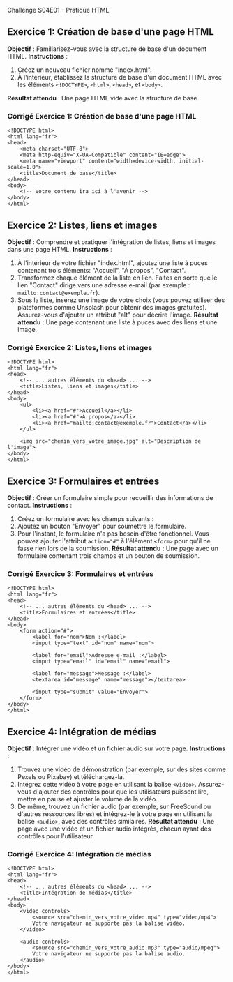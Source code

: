 Challenge S04E01 - Pratique HTML
## Exercice 1: Création de base d'une page HTML
**Objectif** : Familiarisez-vous avec la structure de base d'un document HTML.
**Instructions** :
1. Créez un nouveau fichier nommé "index.html".
1. À l'intérieur, établissez la structure de base d'un document HTML avec les éléments `<!DOCTYPE>`, `<html>`, `<head>`, et `<body>`.

**Résultat attendu** : Une page HTML vide avec la structure de base.

### Corrigé Exercice 1: Création de base d'une page HTML
```
<!DOCTYPE html>
<html lang="fr">
<head>
    <meta charset="UTF-8">
    <meta http-equiv="X-UA-Compatible" content="IE=edge">
    <meta name="viewport" content="width=device-width, initial-scale=1.0">
    <title>Document de base</title>
</head>
<body>
    <!-- Votre contenu ira ici à l'avenir -->
</body>
</html>
```

## Exercice 2: Listes, liens et images
**Objectif** : Comprendre et pratiquer l'intégration de listes, liens et images dans une page HTML.
**Instructions** :
1. À l'intérieur de votre fichier "index.html", ajoutez une liste à puces contenant trois éléments: "Accueil", "À propos", "Contact".
1. Transformez chaque élément de la liste en lien. Faites en sorte que le lien "Contact" dirige vers une adresse e-mail (par exemple : `mailto:contact@exemple.fr`).
1. Sous la liste, insérez une image de votre choix (vous pouvez utiliser des plateformes comme Unsplash pour obtenir des images gratuites). Assurez-vous d'ajouter un attribut "alt" pour décrire l'image.
**Résultat attendu** : Une page contenant une liste à puces avec des liens et une image.
### Corrigé Exercice 2: Listes, liens et images
```
<!DOCTYPE html>
<html lang="fr">
<head>
    <!-- ... autres éléments du <head> ... -->
    <title>Listes, liens et images</title>
</head>
<body>
    <ul>
        <li><a href="#">Accueil</a></li>
        <li><a href="#">À propos</a></li>
        <li><a href="mailto:contact@exemple.fr">Contact</a></li>
    </ul>

    <img src="chemin_vers_votre_image.jpg" alt="Description de l'image">
</body>
</html>
```
## Exercice 3: Formulaires et entrées
**Objectif** : Créer un formulaire simple pour recueillir des informations de contact.
**Instructions** :
1. Créez un formulaire avec les champs suivants :
1. Ajoutez un bouton "Envoyer" pour soumettre le formulaire.
1. Pour l'instant, le formulaire n'a pas besoin d'être fonctionnel. Vous pouvez ajouter l'attribut `action="#"` à l'élément `<form>` pour qu'il ne fasse rien lors de la soumission.
**Résultat attendu** : Une page avec un formulaire contenant trois champs et un bouton de soumission.
### Corrigé Exercice 3: Formulaires et entrées
```
<!DOCTYPE html>
<html lang="fr">
<head>
    <!-- ... autres éléments du <head> ... -->
    <title>Formulaires et entrées</title>
</head>
<body>
    <form action="#">
        <label for="nom">Nom :</label>
        <input type="text" id="nom" name="nom">
        
        <label for="email">Adresse e-mail :</label>
        <input type="email" id="email" name="email">

        <label for="message">Message :</label>
        <textarea id="message" name="message"></textarea>

        <input type="submit" value="Envoyer">
    </form>
</body>
</html>
```
## Exercice 4: Intégration de médias
**Objectif** : Intégrer une vidéo et un fichier audio sur votre page.
**Instructions** :
1. Trouvez une vidéo de démonstration (par exemple, sur des sites comme Pexels ou Pixabay) et téléchargez-la.
1. Intégrez cette vidéo à votre page en utilisant la balise `<video>`. Assurez-vous d'ajouter des contrôles pour que les utilisateurs puissent lire, mettre en pause et ajuster le volume de la vidéo.
1. De même, trouvez un fichier audio (par exemple, sur FreeSound ou d'autres ressources libres) et intégrez-le à votre page en utilisant la balise `<audio>`, avec des contrôles similaires.
**Résultat attendu** : Une page avec une vidéo et un fichier audio intégrés, chacun ayant des contrôles pour l'utilisateur.
### Corrigé Exercice 4: Intégration de médias
```
<!DOCTYPE html>
<html lang="fr">
<head>
    <!-- ... autres éléments du <head> ... -->
    <title>Intégration de médias</title>
</head>
<body>
    <video controls>
        <source src="chemin_vers_votre_video.mp4" type="video/mp4">
        Votre navigateur ne supporte pas la balise vidéo.
    </video>

    <audio controls>
        <source src="chemin_vers_votre_audio.mp3" type="audio/mpeg">
        Votre navigateur ne supporte pas la balise audio.
    </audio>
</body>
</html>
```